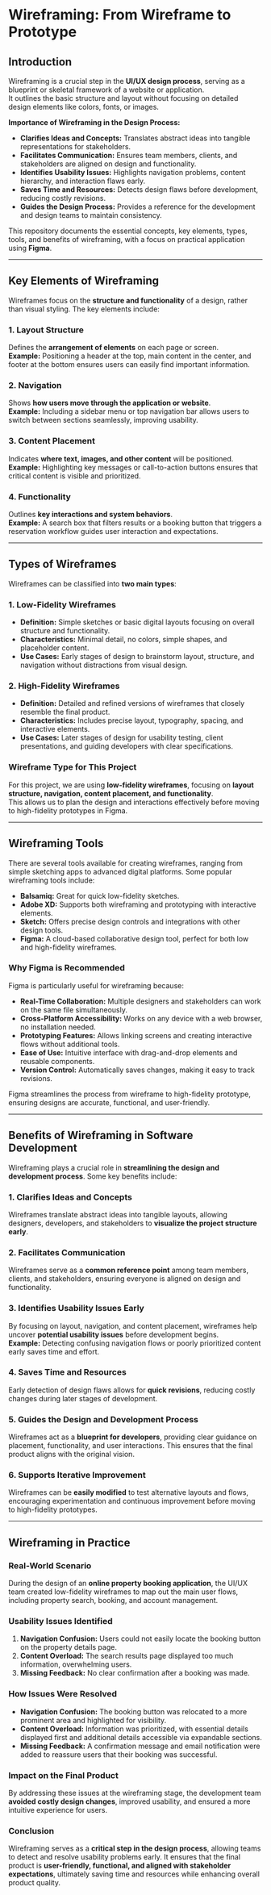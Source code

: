 # Wireframing: From Wireframe to Prototype

## Introduction
Wireframing is a crucial step in the **UI/UX design process**, serving as a blueprint or skeletal framework of a website or application.  
It outlines the basic structure and layout without focusing on detailed design elements like colors, fonts, or images.  

**Importance of Wireframing in the Design Process:**  
- **Clarifies Ideas and Concepts:** Translates abstract ideas into tangible representations for stakeholders.  
- **Facilitates Communication:** Ensures team members, clients, and stakeholders are aligned on design and functionality.  
- **Identifies Usability Issues:** Highlights navigation problems, content hierarchy, and interaction flaws early.  
- **Saves Time and Resources:** Detects design flaws before development, reducing costly revisions.  
- **Guides the Design Process:** Provides a reference for the development and design teams to maintain consistency.  

This repository documents the essential concepts, key elements, types, tools, and benefits of wireframing, with a focus on practical application using **Figma**.

---

## Key Elements of Wireframing

Wireframes focus on the **structure and functionality** of a design, rather than visual styling. The key elements include:

### 1. Layout Structure
Defines the **arrangement of elements** on each page or screen.  
**Example:** Positioning a header at the top, main content in the center, and footer at the bottom ensures users can easily find important information.

### 2. Navigation
Shows **how users move through the application or website**.  
**Example:** Including a sidebar menu or top navigation bar allows users to switch between sections seamlessly, improving usability.

### 3. Content Placement
Indicates **where text, images, and other content** will be positioned.  
**Example:** Highlighting key messages or call-to-action buttons ensures that critical content is visible and prioritized.

### 4. Functionality
Outlines **key interactions and system behaviors**.  
**Example:** A search box that filters results or a booking button that triggers a reservation workflow guides user interaction and expectations.

---

## Types of Wireframes

Wireframes can be classified into **two main types**:

### 1. Low-Fidelity Wireframes
- **Definition:** Simple sketches or basic digital layouts focusing on overall structure and functionality.  
- **Characteristics:** Minimal detail, no colors, simple shapes, and placeholder content.  
- **Use Cases:** Early stages of design to brainstorm layout, structure, and navigation without distractions from visual design.  

### 2. High-Fidelity Wireframes
- **Definition:** Detailed and refined versions of wireframes that closely resemble the final product.  
- **Characteristics:** Includes precise layout, typography, spacing, and interactive elements.  
- **Use Cases:** Later stages of design for usability testing, client presentations, and guiding developers with clear specifications.  

### Wireframe Type for This Project
For this project, we are using **low-fidelity wireframes**, focusing on **layout structure, navigation, content placement, and functionality**.  
This allows us to plan the design and interactions effectively before moving to high-fidelity prototypes in Figma.

---

## Wireframing Tools

There are several tools available for creating wireframes, ranging from simple sketching apps to advanced digital platforms. Some popular wireframing tools include:  
- **Balsamiq:** Great for quick low-fidelity sketches.  
- **Adobe XD:** Supports both wireframing and prototyping with interactive elements.  
- **Sketch:** Offers precise design controls and integrations with other design tools.  
- **Figma:** A cloud-based collaborative design tool, perfect for both low and high-fidelity wireframes.  

### Why Figma is Recommended
Figma is particularly useful for wireframing because:  
- **Real-Time Collaboration:** Multiple designers and stakeholders can work on the same file simultaneously.  
- **Cross-Platform Accessibility:** Works on any device with a web browser, no installation needed.  
- **Prototyping Features:** Allows linking screens and creating interactive flows without additional tools.  
- **Ease of Use:** Intuitive interface with drag-and-drop elements and reusable components.  
- **Version Control:** Automatically saves changes, making it easy to track revisions.  

Figma streamlines the process from wireframe to high-fidelity prototype, ensuring designs are accurate, functional, and user-friendly.

---

## Benefits of Wireframing in Software Development

Wireframing plays a crucial role in **streamlining the design and development process**. Some key benefits include:

### 1. Clarifies Ideas and Concepts
Wireframes translate abstract ideas into tangible layouts, allowing designers, developers, and stakeholders to **visualize the project structure early**.

### 2. Facilitates Communication
Wireframes serve as a **common reference point** among team members, clients, and stakeholders, ensuring everyone is aligned on design and functionality.

### 3. Identifies Usability Issues Early
By focusing on layout, navigation, and content placement, wireframes help uncover **potential usability issues** before development begins.  
**Example:** Detecting confusing navigation flows or poorly prioritized content early saves time and effort.

### 4. Saves Time and Resources
Early detection of design flaws allows for **quick revisions**, reducing costly changes during later stages of development.

### 5. Guides the Design and Development Process
Wireframes act as a **blueprint for developers**, providing clear guidance on placement, functionality, and user interactions. This ensures that the final product aligns with the original vision.

### 6. Supports Iterative Improvement
Wireframes can be **easily modified** to test alternative layouts and flows, encouraging experimentation and continuous improvement before moving to high-fidelity prototypes.

---

## Wireframing in Practice

### Real-World Scenario
During the design of an **online property booking application**, the UI/UX team created low-fidelity wireframes to map out the main user flows, including property search, booking, and account management.

### Usability Issues Identified
1. **Navigation Confusion:** Users could not easily locate the booking button on the property details page.  
2. **Content Overload:** The search results page displayed too much information, overwhelming users.  
3. **Missing Feedback:** No clear confirmation after a booking was made.

### How Issues Were Resolved
- **Navigation Confusion:** The booking button was relocated to a more prominent area and highlighted for visibility.  
- **Content Overload:** Information was prioritized, with essential details displayed first and additional details accessible via expandable sections.  
- **Missing Feedback:** A confirmation message and email notification were added to reassure users that their booking was successful.

### Impact on the Final Product
By addressing these issues at the wireframing stage, the development team **avoided costly design changes**, improved usability, and ensured a more intuitive experience for users.

### Conclusion
Wireframing serves as a **critical step in the design process**, allowing teams to detect and resolve usability problems early. It ensures that the final product is **user-friendly, functional, and aligned with stakeholder expectations**, ultimately saving time and resources while enhancing overall product quality.
